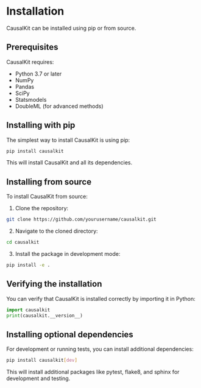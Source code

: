 # Installation

CausalKit can be installed using pip or from source.

## Prerequisites

CausalKit requires:

- Python 3.7 or later
- NumPy
- Pandas
- SciPy
- Statsmodels
- DoubleML (for advanced methods)

## Installing with pip

The simplest way to install CausalKit is using pip:

```bash
pip install causalkit
```

This will install CausalKit and all its dependencies.

## Installing from source

To install CausalKit from source:

1. Clone the repository:

```bash
git clone https://github.com/yourusername/causalkit.git
```

2. Navigate to the cloned directory:

```bash
cd causalkit
```

3. Install the package in development mode:

```bash
pip install -e .
```

## Verifying the installation

You can verify that CausalKit is installed correctly by importing it in Python:

```python
import causalkit
print(causalkit.__version__)
```

## Installing optional dependencies

For development or running tests, you can install additional dependencies:

```bash
pip install causalkit[dev]
```

This will install additional packages like pytest, flake8, and sphinx for development and testing.